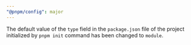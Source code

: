 ```yaml
---
"@pnpm/config": major
---
```


The default value of the `type` field in the `package.json` file of the project initialized by `pnpm init` command has been changed to `module`.
